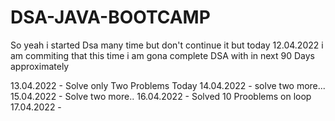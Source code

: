 # DSA-JAVA-BOOTCAMP
 
So yeah i started Dsa many time but don't continue it but today 12.04.2022 i am commiting that this time i am gona complete DSA with in next 90 Days approximately

13.04.2022 - Solve only Two Problems Today
14.04.2022 - solve two more...
15.04.2022 - Solve two more..
16.04.2022 - Solved 10 Prooblems on loop
17.04.2022 -

